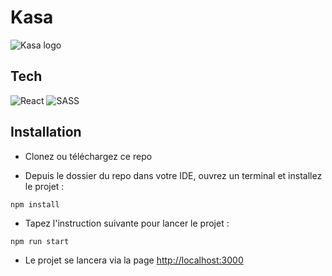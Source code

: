 # Kasa

<img alt="Kasa logo" src="https://i.imgur.com/2Im3HIQ.png">

## Tech

![React](https://img.shields.io/badge/react-%2320232a.svg?style=for-the-badge&logo=react&logoColor=%2361DAFB)
![SASS](https://img.shields.io/badge/SASS-hotpink.svg?style=for-the-badge&logo=SASS&logoColor=white)

## Installation

- Clonez ou téléchargez ce repo

- Depuis le dossier du repo dans votre IDE, ouvrez un terminal et installez le projet :

```
npm install
```

- Tapez l'instruction suivante pour lancer le projet :

```
npm run start
```

- Le projet se lancera via la page [http://localhost:3000](http://localhost:3000)

